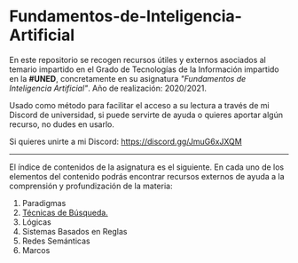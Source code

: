 # Fundamentos-de-Inteligencia-Artificial
En este repositorio se recogen recursos útiles y externos asociados al temario impartido en el Grado de Tecnologías de la Información impartido en la **#UNED**, concretamente en su asignatura *"Fundamentos de Inteligencia Artificial"*. Año de realización: 2020/2021. 

Usado como método para facilitar el acceso a su lectura a través de mi Discord de universidad, si puede servirte de ayuda o quieres aportar algún recurso, no dudes en usarlo.

Si quieres unirte a mi Discord: https://discord.gg/JmuG6xJXQM

------------------------------------------------------------------------------------

El índice de contenidos de la asignatura es el siguiente. En cada uno de los elementos del contenido podrás encontrar recursos externos de ayuda a la comprensión y profundización de la materia: 

1. Paradigmas
2. <a href="https://github.com/JoshTheFiru/Fundamentos-de-Inteligencia-Artificial/blob/main/T%C3%A9cnicas-de-B%C3%BAsqueda.md"> Técnicas de Búsqueda.</a>
3. Lógicas
4. Sistemas Basados en Reglas
5. Redes Semánticas
6. Marcos



